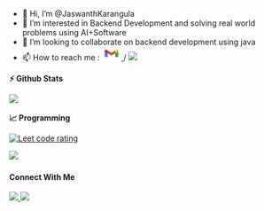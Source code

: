 <!-- <p align="left">
  <a href="https://leetcode.com/J__K/">
    <img src="https://cp-logo.vercel.app/leetcode/J__K" alt="Leet code rating" />
  </a> -->
<!--   <a href="https://codeforces.com/profile/J__K.me">
    <img src="https://raw.githubusercontent.com/J__K/cf-stats/main/output/rating.svg" alt="Codeforces rating" />
  </a> -->
<!--   <a href="https://github.com/jaswanthkarangula/">
    <img src="https://komarev.com/ghpvc/?username=JaswanthKarangula" alt="visitors" />
  </a> -->

<!-- </p> -->

- 👋 Hi, I’m @JaswanthKarangula
- 👀 I’m interested in Backend Development and solving real world problems using AI+Software 
- 💞️ I’m looking to collaborate on backend development using java
- 📫 How to reach me : <a href="jaswanthkarangula01@gmail.com"> <img src="img/gmail.png" height=25 width=35> </a> / <a href="https://www.linkedin.com/in/jaswanthkarangula/">
  <img src="https://img.shields.io/badge/linkedin-%230077B5.svg?&style=for-the-badge&logo=linkedin&logoColor=white" height=25>
</a>
<!---
JaswanthKarangula/JaswanthKarangula is a ✨ special ✨ repository because its `README.md` (this file) appears on your GitHub profile.
You can click the Preview link to take a look at your changes.
--->



<b>⚡ Github Stats</b>
<p float="left">
<!-- <img height="180em" src="https://github-readme-stats.vercel.app/api?username=JaswanthKarangula&show_icons=true&hide_border=true&&count_private=true&include_all_commits=true" />  -->
<img height="180em" src="https://github-readme-stats.vercel.app/api/top-langs/?username=JaswanthKarangula&show_icons=true&hide_border=true&layout=compact&langs_count=8"/>
</p>

<b>&#128200;  Programming</b>

<p align="left">
  <a href="https://leetcode.com/J__K/">
    <img src="https://cp-logo.vercel.app/leetcode/J__K" alt="Leet code rating" />
  </a>
  </p>
<p float="left">
<img height="273em" src="https://leetcard.jacoblin.cool/J__K?theme=light&font=Karma&ext=contest" />
<!-- <img height="280em" src="https://raw.githubusercontent.com/J__K/cf-stats/main/output/light_card.svg" /> -->
</p>




#### Connect With Me

<p left="center">
<a href="https://twitter.com/J__K">
  <img src="https://img.shields.io/badge/twitter-%231DA1F2.svg?&style=for-the-badge&logo=twitter&logoColor=white" height=25>
</a> 
<a href="https://www.linkedin.com/in/jaswanthkarangula/">
  <img src="https://img.shields.io/badge/linkedin-%230077B5.svg?&style=for-the-badge&logo=linkedin&logoColor=white" height=25>
</a> 

<a href="jaswanthkarangula01@gmail.com">
<!--   <img src="	https://img.shields.io/badge/Gmail-D14836?style=for-the-badge&logo=gmail&logoColor=white" height=25> -->
</a>
</p>
